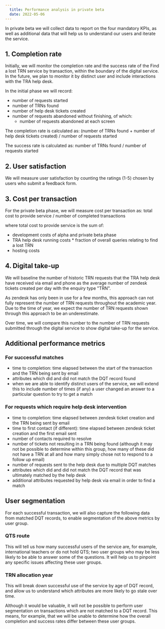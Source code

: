 ```yaml
---
  title: Performance analysis in private beta
  date: 2022-05-06
---
```


In private beta we will collect data to report on the four mandatory KPIs, as well as additional data that will help us to understand our users and iterate the service. 

## 1. Completion rate

Initially, we will monitor the completion rate and the success rate of the Find a lost TRN service by transaction, within the boundary of the digital service. In the future, we plan to monitor it by distinct user and include interactions with the TRA help desk.

In the initial phase we will record:
- number of requests started
- number of TRNs found
- number of help desk tickets created
- number of requests abandoned without finishing, of which:
    - number of requests abandoned at each screen

The completion rate is calculated as:
(number of TRNs found + number of help desk tickets created) / number of requests started

The success rate is calculated as:
number of TRNs found / number of requests started

## 2. User satisfaction

We will measure user satisfaction by counting the ratings (1-5) chosen by users who submit a feedback form.

## 3. Cost per transaction

For the private beta phase, we will measure cost per transaction as:
total cost to provide service / number of completed transactions

where total cost to provide service is the sum of:
- development costs of alpha and private beta phase
- TRA help desk running costs * fraction of overall queries relating to find a lost TRN
- hosting costs

## 4. Digital take-up

We will baseline the number of historic TRN requests that the TRA help desk have received via email and phone as the average number of zendesk tickets created per day with the enquiry type "TRN". 

As zendesk has only been in use for a few months, this approach can not fully represent the number of TRN requests throughout the academic year. Due to the time of year, we expect the number of TRN requests shown through this approach to be an underestimate.  

Over time, we will compare this number to the number of TRN requests submitted through the digital service to show digital take-up for the service.

## Additional performance metrics

### For successful matches

- time to completion: time elapsed between the start of the transaction and the TRN being sent by email
- attributes which did and did not match the DQT record found
- when we are able to identify distinct users of the service, we will extend this to include number of times (if any) a user changed an answer to a particular question to try to get a match

### For requests which require help desk intervention

- time to completion: time elapsed between zendesk ticket creation and the TRN being sent by email
- time to first contact (if different): time elapsed between zendesk ticket creation and the first email sent
- number of contacts required to resolve
- number of tickets not resulting in a TRN being found (although it may not be possible to determine within this group, how many of these did not have a TRN at all and how many simply chose not to respond to a follow up email)
- number of requests sent to the help desk due to multiple DQT matches
- attributes which did and did not match the DQT record that was ultimately matched by the help desk
- additional attributes requested by help desk via email in order to find a match

## User segmentation

For each successful transaction, we will also capture the following data from matched DQT records, to enable segmentation of the above metrics by user group.

### QTS route

This will tell us how many successful users of the service are, for example, international teachers or do not hold QTS; two user groups who may be less likely to be able to answer some of the questions. It will help us to pinpoint any specific issues affecting these user groups.

### TRN allocation year
This will break down successful use of the service by age of DQT record, and allow us to understand which attributes are more likely to go stale over time.

Although it would be valuable, it will not be possible to perform user segmentation on transactions which are not matched to a DQT record. This means, for example, that we will be unable to determine how the overall completion and success rates differ between these user groups.